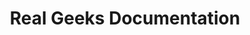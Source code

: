 ---
title: Real Geeks Documentation

toc_footers:
  - <a href='https://www.realgeeks.com/support/'>Support</a>
  - <a href='https://www.facebook.com/groups/309162685782715/'>Mastermind Group</a>
  - <a href='http://www.keepingitreal.com/'>Keeping it REAL</a>

includes:
  - website
  - crm
  - workflow_drip_tool
  - facebook_tool
  - home_valuation_tool
  - third_party_integrations
  - best_practices_and_resources
  - managed_marketing
  - accounts

search: true
---